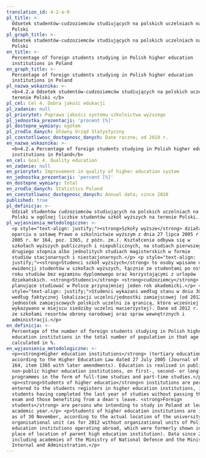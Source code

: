 ```yaml
---
translation_id: 4-2-a-0
pl_title: >-
  Odsetek studentów-cudzoziemców studiujących na polskich uczelniach na terenie
  Polski
pl_graph_title: >-
  Odsetek studentów-cudzoziemców studiujących na polskich uczelniach na terenie
  Polski
en_title: >-
  Percentage of foreign students studying in Polish higher education
  institutions in Poland
en_graph_title: >-
  Percentage of foreign students studying in Polish higher education
  institutions in Poland
pl_nazwa_wskaznika: >-
  <b>4.2.a Odsetek studentów-cudzoziemców studiujących na polskich uczelniach na
  terenie Polski </b>
pl_cel: Cel 4. Dobra jakość edukacji
pl_zadanie: null
pl_priorytet: Poprawa jakości systemu szkolnictwa wyższego
pl_jednostka_prezentacji: 'procent [%]'
pl_dostepne_wymiary: ogółem
pl_zrodlo_danych: Główny Urząd Statystyczny
pl_czestotliwosc_dostępnosc_danych: Dane roczne; od 2010 r.
en_nazwa_wskaznika: >-
  <b>4.2.a Percentage of foreign students studying in Polish higher education
  institutions in Poland</b>
en_cel: Goal 4. Quality education
en_zadanie: null
en_priorytet: Improvement in quality of higher education system
en_jednostka_prezentacji: 'percent [%]'
en_dostepne_wymiary: total
en_zrodlo_danych: Statistics Poland
en_czestotliwosc_dostępnosc_danych: Annual data; since 2010
published: true
pl_definicja: >-
  Udział studentów cudzoziemców studiujących na polskich uczelniach na terenie
  Polski w ogólnej liczbie studentów szkół wyższych na terenie Polski.
pl_wyjasnienia_metodologiczne: >-
  <p style="text-align: justify;"><strong>Szkoły wyższe</strong> działają w
  oparciu o ustawę Prawo o szkolnictwie wyższym z dnia 27 lipca 2005 r. (Dz.U. z
  2005 r. Nr 164, poz. 1365, z późn. zm.). Kształcenie odbywa się w
  szkołach wyższych publicznych i niepublicznych, na studiach pierwszego lub
  drugiego stopnia albo jednolitych studiach magisterskich w formie
  studiów stacjonarnych i niestacjonarnych.</p> <p style="text-align:
  justify;"><strong>Studenci szkół wyższych</strong> to osoby wpisane do
  ewidencji studentów w szkołach wyższych, łącznie ze studentami po ostatnim
  roku studiów bez egzaminu dyplomowego oraz korzystającymi z urlopów
  dziekańskich. <strong>Studenci</strong> <strong>cudzoziemcy</strong> to osoby
  planujące studiować w Polsce przynajmniej jeden rok akademicki.</p> <p
  style="text-align: justify;">Studenci wykazani według stanu w dniu 30 XI,
  według faktycznej lokalizacji uczelni/jednostki zamiejscowej (od 2012 r. - bez
  jednostek zamiejscowych polskich uczelni za granicą, które wcześniej
  wykazywano w miejscu siedziby uczelni macierzystej). Dane od 2012 r. łącznie
  ze szkołami resortów obrony narodowej oraz spraw wewnętrznych i
  administracji.</p>
en_definicja: >-
  Percentage of the number of foreign students studying in Polish higher
  education institutions in the total number of population in that age group –
  calculated in %.
en_wyjasnienia_metodologiczne: >-
  <p><strong>Higher education institutions</strong> (tertiary education) operate
  according to the Higher Education Law dated 27 July 2005 (Journal of Laws No.
  164, item 1365 with later amendments). Education is realised in public and
  non-public higher education institutions, on first-, second- or long-cycle
  programmes in the form of full-time studies and part-time studies.</p>
  <p><strong>Students of higher educatio</strong>n institutions are persons
  entered to the students registers in higher education institutions, including
  students having completed the last year of studies without passing the final
  exam and those benefiting from a dean's leave. <strong>Foreign
  students</strong> are persons who intending to study in Poland at least one
  academic year.</p> <p>Students of higher education institutions are indicated
  as of 30 November, according to the actual location of the university /
  organisational unit (as for 2012 without organizational units of Polish higher
  education institutions operating abroad, which were formerly shown in the
  place of location of parent high education institution). Data since 2012,
  including academies of the Ministry of National Defence and the Ministry of
  Internal and Administration.</p>
---
```

